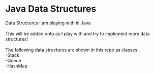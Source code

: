 # Java Data Structures
Data Structures I am playing with in Java<br/><br/>
This will be added onto as I play with and try to implement more data structures!<br/><br/>
The following data structures are shown in this repo as classes:<br/>
-Stack<br/>
-Queue<br/>
-HashMap<br/>
